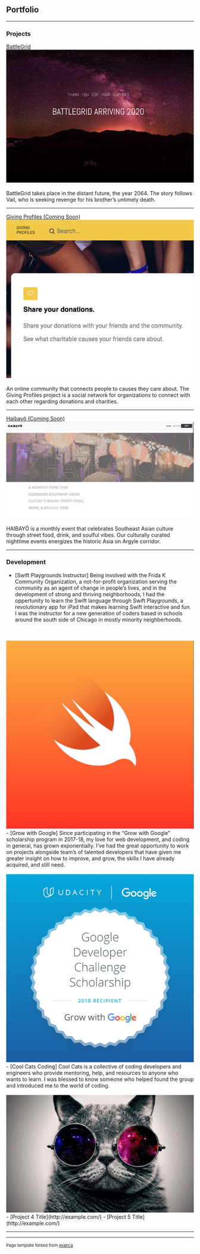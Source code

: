 ## Portfolio

---

### Projects  

[BattleGrid](https://www.battlegridmovie.com/)
<img src="images/BattleGrid.png?raw=true"/>
<br>
<br>
BattleGrid takes place in the distant future, the year 2064. The story follows Vail, who is seeking revenge for his brother’s untimely death. 

---
[Giving Profiles (Coming Soon)](https://github.com/GreatHearts/giving_profiles)
<img src="images/giving_profiles.png?raw=true"/>
<br>
<br>
An online community that connects people to causes they care about.  The Giving Profiles project is a social network for organizations to connect with each other regarding donations and charities.

---
[Haibayô (Coming Soon)]()
<img src="images/Haibayo.png?raw=true"/>
<br>
<br>
HAIBAYÔ is a monthly event that celebrates Southeast Asian culture through street food, drink, and soulful vibes. Our culturally curated nighttime events energizes the historic Asia on Argyle corridor.

---

### Development

- [Swift Playgrounds Instructor]
Being involved with the Frida K Community Organization, a not-for-profit organization serving the community as an agent of change in people’s lives, and in the development of strong and thriving neighborhoods, I had the oppertunity to learn the Swift language through Swift Playgrounds, a revolutionary app for iPad that makes learning Swift interactive and fun.  I was the instructor for a new generation of coders based in schools around the south side of Chicago in mostly minority neighberhoods.
<br>
<br>
<img src="images/swift-og.png?raw=true"/>
<br>
- [Grow with Google]
Since participating in the “Grow with Google” scholarship program in 2017-18, my love for web development, and coding in general, has grown exponentially.  I’ve had the great opportunity to work on projects alongside team’s of talented developers that have given me greater insight on how to improve, and grow, the skills I have already acquired, and still need.
<br>
<br>
<img src="images/GrowWithGoogleDeveloperChallengeScholarship.png?raw=true"/>
<br>
- [Cool Cats Coding]
Cool Cats is a collective of coding developers and engineers who provide mentoring, help, and resources to anyone who wants to learn.  I was blessed to know someone who helped found the group and introduced me to the world of coding.
<br>
<br>
<img src="images/cool_cats.jpg?raw=true"/>
<br>
- [Project 4 Title](http://example.com/)
- [Project 5 Title](http://example.com/)

---




---
<p style="font-size:11px">Page template forked from <a href="https://github.com/evanca/quick-portfolio">evanca</a></p>
<!-- Remove above link if you don't want to attibute -->

